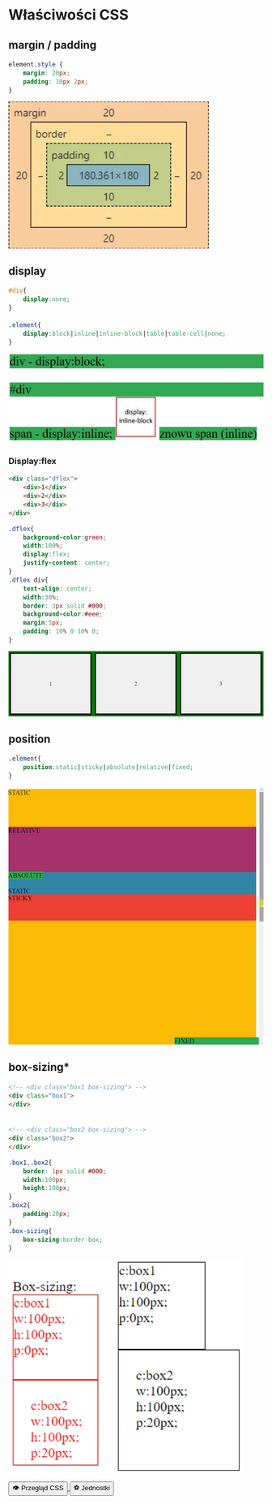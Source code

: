 # Właściwości CSS
## margin / padding
<div class="standardWrapper">
<div>

```css
element.style {
    margin: 20px;
    padding: 10px 2px;
}
```
</div>
	<div>

![Margin & padding difference](./images/css_margin_padding.webp)

</div>
</div>

## display
```css
#div{
	display:none;
}

.element{
	display:block|inline|inline-block|table|table-cell|none;
}
```

![CSS Displays](./images/css_displays.webp)

### Display:flex
```html
<div class="dflex">
	<div>1</div>
	<div>2</div>
	<div>3</div>
</div>
```
```css
.dflex{
	background-color:green;
	width:100%;
	display:flex;
	justify-content: center;
}
.dflex div{
	text-align: center;
	width:30%;
	border: 3px solid #000;
	background-color:#eee;
	margin:5px;
	padding: 10% 0 10% 0;
}
```

![Display Flex](./images/css_display_flex.webp)


## position
```css
.element{
	position:static|sticky|absolute|relative|fixed;
}

```
![positions](./images/css_positions.gif)



## box-sizing*
```html
<!-- <div class="box1 box-sizing"> -->
<div class="box1">
</div>


<!-- <div class="box2 box-sizing"> -->
<div class="box2">
</div>
```
```css
.box1,.box2{
	border: 1px solid #000;
	width:100px;
	height:100px;
}
.box2{
	padding:20px;
}
.box-sizing{
	box-sizing:border-box;
}
```
![box-sizing](./images/css_box_sizing.webp)

<div class="prevNextButtons">
  <a href="./#/css_overview?id=przeglĄd-cssa">
    <button class="prev">👁️ Przegląd CSS</button>
  </a>
  <a href="./#/css_units?id=jednostki-css">
    <button class="next">⚽️ Jednostki</button>
  </a>
</div>
